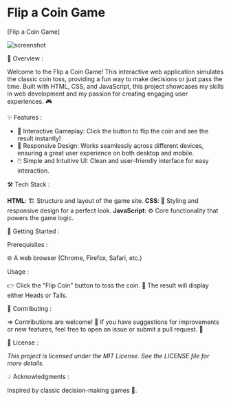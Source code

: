 # Flip a Coin Game

[Flip a Coin Game]

![screenshot](https://github.com/user-attachments/assets/88dfcd59-11bf-40f5-b41b-d1dabe8753fb)

🎉 Overview :

Welcome to the Flip a Coin Game! This interactive web application simulates the classic coin toss, providing a fun way to make decisions or just pass the time. Built with HTML, CSS, and JavaScript, this project showcases my skills in web development and my passion for creating engaging user experiences. 🎮

✨ Features :

- 🎲 Interactive Gameplay: Click the button to flip the coin and see the result instantly!
- 📱 Responsive Design: Works seamlessly across different devices, ensuring a great user experience on both desktop and mobile.
- 🖱️ Simple and Intuitive UI: Clean and user-friendly interface for easy interaction.

🛠️ Tech Stack :

<b>HTML</b>: 🏗️ Structure and layout of the game site.
<b>CSS</b>: 🎨 Styling and responsive design for a perfect look.
<b>JavaScript</b>: ⚙️ Core functionality that powers the game logic.

🚀 Getting Started :

Prerequisites :

🌐 A web browser (Chrome, Firefox, Safari, etc.)

Usage :

👉 Click the "Flip Coin" button to toss the coin.
🎯 The result will display either Heads or Tails.

🤝 Contributing :

=> Contributions are welcome! 🎉 If you have suggestions for improvements or new features, feel free to open an issue or submit a pull request. 🔧

📜 License :

*This project is licensed under the MIT License. See the LICENSE file for more details.*

💡 Acknowledgments :

Inspired by classic decision-making games 🎲.

  
